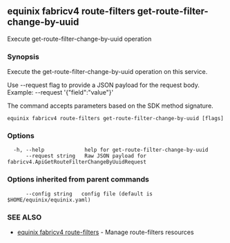 ## equinix fabricv4 route-filters get-route-filter-change-by-uuid

Execute get-route-filter-change-by-uuid operation

### Synopsis

Execute the get-route-filter-change-by-uuid operation on this service.

Use --request flag to provide a JSON payload for the request body.
Example: --request '{"field":"value"}'

The command accepts parameters based on the SDK method signature.

```
equinix fabricv4 route-filters get-route-filter-change-by-uuid [flags]
```

### Options

```
  -h, --help             help for get-route-filter-change-by-uuid
      --request string   Raw JSON payload for fabricv4.ApiGetRouteFilterChangeByUuidRequest
```

### Options inherited from parent commands

```
      --config string   config file (default is $HOME/equinix/equinix.yaml)
```

### SEE ALSO

* [equinix fabricv4 route-filters](equinix_fabricv4_route-filters.md)	 - Manage route-filters resources

